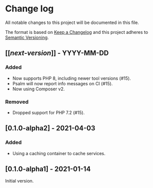 # Change log
All notable changes to this project will be documented in this file.

The format is based on [Keep a Changelog](http://keepachangelog.com/)
and this project adheres to [Semantic Versioning](http://semver.org/).

## [[*next-version*]] - YYYY-MM-DD
### Added
- Now supports PHP 8, including newer tool versions (#15).
- Psalm will now report info messages on CI (#15).
- Now using Composer v2.

### Removed
- Dropped support for PHP 7.2 (#15).

## [0.1.0-alpha2] - 2021-04-03
### Added
- Using a caching container to cache services.

## [0.1.0-alpha1] - 2021-01-14
Initial version.
